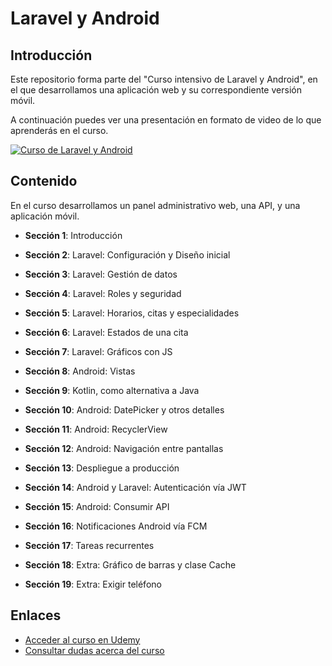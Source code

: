 # Laravel y Android

## Introducción

Este repositorio forma parte del "Curso intensivo de Laravel y Android", en el que desarrollamos una aplicación web y su correspondiente versión móvil.

A continuación puedes ver una presentación en formato de video de lo que aprenderás en el curso.

[![Curso de Laravel y Android](https://udemy-images.udemy.com/course/750x422/1454454_9e89.jpg)](https://www.youtube.com/watch?v=pmpbVqjRYQI)

## Contenido

En el curso desarrollamos un panel administrativo web, una API, y una aplicación móvil. 

- **Sección 1**: Introducción

- **Sección 2**: Laravel: Configuración y Diseño inicial

- **Sección 3**: Laravel: Gestión de datos

- **Sección 4**: Laravel: Roles y seguridad

- **Sección 5**: Laravel: Horarios, citas y especialidades

- **Sección 6**: Laravel: Estados de una cita

- **Sección 7**: Laravel: Gráficos con JS

- **Sección 8**: Android: Vistas

- **Sección 9**: Kotlin, como alternativa a Java

- **Sección 10**: Android: DatePicker y otros detalles

- **Sección 11**: Android: RecyclerView

- **Sección 12**: Android: Navigación entre pantallas

- **Sección 13**: Despliegue a producción

- **Sección 14**: Android y Laravel: Autenticación vía JWT

- **Sección 15**: Android: Consumir API

- **Sección 16**: Notificaciones Android vía FCM

- **Sección 17**: Tareas recurrentes

- **Sección 18**: Extra: Gráfico de barras y clase Cache

- **Sección 19**: Extra: Exigir teléfono


## Enlaces

- [Acceder al curso en Udemy](https://www.udemy.com/curso-intensivo-de-laravel-y-android-usando-jwt-y-kotlin/?couponCode=PROMO_SUSCRIPTOR)
- [Consultar dudas acerca del curso](https://m.me/programacionymas)
